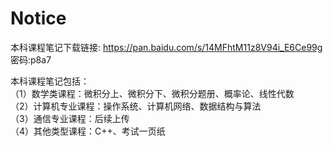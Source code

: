 # Notice

本科课程笔记下载链接: https://pan.baidu.com/s/14MFhtM11z8V94i_E6Ce99g  密码:p8a7

本科课程笔记包括：    
（1）数学类课程：微积分上、微积分下、微积分题册、概率论、线性代数  
（2）计算机专业课程：操作系统、计算机网络、数据结构与算法  
（3）通信专业课程：后续上传    
（4）其他类型课程：C++、考试一页纸  